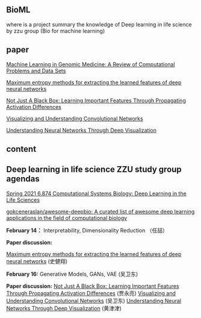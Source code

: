 ## BioML
where is a project summary the knowledge of Deep learning in life science by zzu group (Bio for machine learning)

## paper
[Machine Learning in Genomic Medicine: A Review of Computational Problems and Data Sets](https://ieeexplore.ieee.org/abstract/document/7347331/)

[Maximum entropy methods for extracting the learned features of deep neural networks](https://journals.plos.org/ploscompbiol/article?id=10.1371/journal.pcbi.1005836)

[Not Just A Black Box: Learning Important Features Through Propagating Activation Differences](http://proceedings.mlr.press/v70/shrikumar17a)

[Visualizing and Understanding Convolutional Networks](https://link.springer.com/chapter/10.1007/978-3-319-10590-1_53) 

[Understanding Neural Networks Through Deep Visualization](https://arxiv.org/abs/1506.06579)

## content
 
## Deep learning in life science ZZU study group agendas
[Spring 2021 6.874 Computational Systems Biology: Deep Learning in the Life Sciences](mit6874.github.io)

[gokceneraslan/awesome-deepbio: A curated list of awesome deep learning applications in the field of computational biology](github.com/gokceneraslan/awesome-deepbio)

**February 14：**
  Interpretability, Dimensionality Reduction  （任喆）
  
  **Paper discussion:** 
  
  [Maximum entropy methods for extracting the learned features of deep neural networks](https://journals.plos.org/ploscompbiol/article?id=10.1371/journal.pcbi.1005836) (史健翔)

**February 16:**
  Generative Models, GANs, VAE  (吴卫东)
  
  **Paper discussion:**
  [Not Just A Black Box: Learning Important Features Through Propagating Activation Differences](http://proceedings.mlr.press/v70/shrikumar17a) (贾永亮)
  [Visualizing and Understanding Convolutional Networks](https://link.springer.com/chapter/10.1007/978-3-319-10590-1_53) (吴卫东)
  [Understanding Neural Networks Through Deep Visualization](https://arxiv.org/abs/1506.06579) (黄津津)
